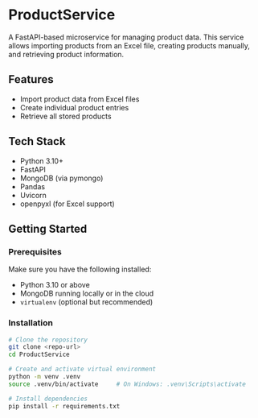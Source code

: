# ProductService

A FastAPI-based microservice for managing product data. This service allows importing products from an Excel file, creating products manually, and retrieving product information.

## Features

- Import product data from Excel files
- Create individual product entries
- Retrieve all stored products

## Tech Stack

- Python 3.10+
- FastAPI
- MongoDB (via pymongo)
- Pandas
- Uvicorn
- openpyxl (for Excel support)

## Getting Started

### Prerequisites

Make sure you have the following installed:

- Python 3.10 or above
- MongoDB running locally or in the cloud
- `virtualenv` (optional but recommended)

### Installation

```bash
# Clone the repository
git clone <repo-url>
cd ProductService

# Create and activate virtual environment
python -m venv .venv
source .venv/bin/activate     # On Windows: .venv\Scripts\activate

# Install dependencies
pip install -r requirements.txt
